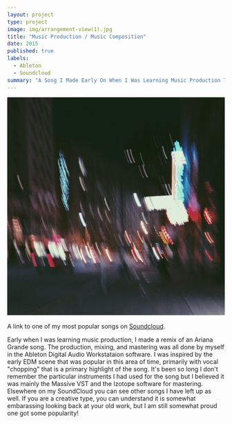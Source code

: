 ```yaml
---
layout: project
type: project
image: img/arrangement-view(1).jpg
title: "Music Production / Music Composition"
date: 2015
published: true
labels:
  - Ableton
  - Soundcloud
summary: "A Song I Made Early On When I Was Learning Music Production That Got Mildly Popular (100k plays!)"
---
```


<img class="img-fluid" src="../img/Screenshot 2024-01-18 222329.png">

A link to one of my most popular songs on [Soundcloud](https://soundcloud.com/buuudis/onelasttime?si=88e7a246605e424d9b89ef61a6ac9b64&utm_source=clipboard&utm_medium=text&utm_campaign=social_sharing).

Early when I was learning music production, I made a remix of an Ariana Grande song. The production, mixing, and mastering was all done by myself in the Ableton Digital Audio Workstataion software. I was inspired by the early EDM scene that was popular in this area of time, primarily with vocal "chopping" that is a primary highlight of the song. It's been so long I don't remember the particular instruments I had used for the song but I believed it was mainly the Massive VST and the Izotope software for mastering. Elsewhere on my SoundCloud you can see other songs I have left up as well. If you are a creative type, you can understand it is somewhat embarassing looking back at your old work, but I am still somewhat proud one got some popularity!

